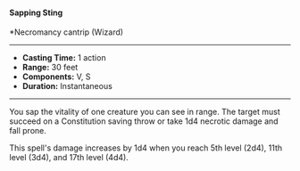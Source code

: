 #### Sapping Sting
*Necromancy cantrip (Wizard)
___
- **Casting Time:** 1 action
- **Range:** 30 feet
- **Components:** V, S
- **Duration:** Instantaneous
---
You sap the vitality of one creature you can see in range. The target must succeed on a Constitution saving throw or take 1d4 necrotic damage and fall prone.

This spell's damage increases by 1d4 when you reach 5th level (2d4), 11th level (3d4), and 17th level (4d4).